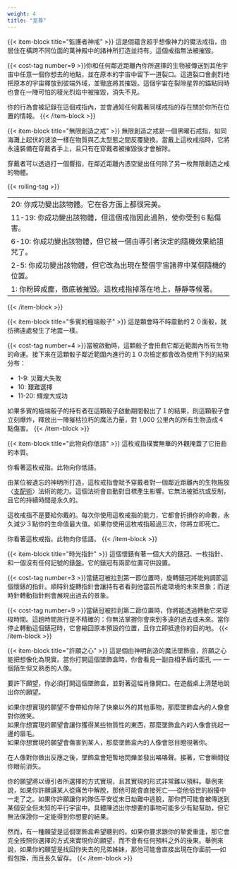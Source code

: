 ```yaml
---
weight: 4
title: "至尊"
---
```

{{< item-block title="監護者神戒" >}}
這是個蘊含超乎想像神力的魔法戒指，由居住在橫跨不同位面的萬神殿中的諸神所打造並持有。這個戒指無法被摧毀。

{{< cost-tag number=9 >}}你和任何鄰近距離內你所選擇的生物被傳送到其他宇宙中任意一個你想去的地點，並在原本的宇宙中留下一道裂口。這道裂口會劇烈地把原本的宇宙釋放到彼端外域，並徹底將其摧毀。這個宇宙在裂隙星界的錨點同時也會在一陣可怕的稜光烈焰中被摧毀，消失不見。

你的行為會被記錄在這個戒指內，並會通知任何戴著同樣戒指的存在關於你所在位置的情報。
{{< /item-block >}}

{{< item-block title="無限創造之戒" >}}
無限創造之戒是一個黑曜石戒指，如同海灘上起伏的波浪一樣在物質與乙太型態之間反覆變換。當戴上這枚戒指時，它將永遠裝備在穿戴者手上，且只有在穿戴者被摧毀後才會解除。

穿戴者可以透過打一個響指，在鄰近距離內憑空變出任何除了另一枚無限創造之戒的物體。

{{< rolling-tag >}}

||
| :-- |
| 20: 你成功變出該物體。它在各方面上都很完美。|
| 11-19: 你成功變出該物體，但這個戒指因此過熱，使你受到６點傷害。|
| 6-10: 你成功變出該物體，但它被一個由導引者決定的隨機效果給詛咒了。|
| 2-5: 你成功變出該物體，但它改為出現在整個宇宙諸界中某個隨機的位置。|
| 1: 你粉碎成塵，徹底被摧毀。這枚戒指掉落在地上，靜靜等候著。|
{{< /item-block >}}

{{< item-block title="多賓的極端骰子" >}}
這是顆會時不時震動的２０面骰，就彷彿遠處發生了地震一樣。

{{< cost-tag number=4 >}}當被啟動時，這顆骰子會扭曲它鄰近範圍內所有生物的命運。接下來在這顆骰子鄰近範圍內進行的１０次檢定都會改為使用下列的結果分布：

- 1-9: 災難大失敗
- 10: 艱難選擇
- 11-20: 輝煌大成功

如果多賓的極端骰子的持有者在這顆骰子啟動期間骰出了１的結果，則這顆骰子會立刻爆炸，釋放出一陣摧枯拉朽的魔法力量，對 1,000 公里內的所有生物造成４點傷害。
{{< /item-block >}}

{{< item-block title="此物向你低語" >}}
這枚戒指樸實無華的外觀掩蓋了它扭曲的本質。

你看著這枚戒指。此物向你低語。

由某位被遺忘的神明所打造，這枚戒指會賦予穿戴者對一個鄰近距離內的生物施放〈<a href="../../abilities/the-magician#支配術">支配術</a>〉法術的能力。這個法術會自動對目標產生影響。它無法被抵抗或反制，且它的持續時間是永久的。

這枚戒指不是要給你戴的。每次你使用這枚戒指的能力，它都會折損你的命數，永久減少３點你的生命值最大值。如果你使用這枚戒指超過三次，你將立即死亡。

你看著這枚戒指。此物向你低語。
{{< /item-block >}}

{{< item-block title="時光指針" >}}
這個懷錶有著一個大大的錶冠、一枚指針、和一個沒有任何記號的錶盤。它的錶冠有兩節位置可供設置。

{{< cost-tag number=3 >}}當錶冠被拉到第一節位置時，旋轉錶冠將能夠調節這個懷錶的指針。順時針旋轉指針會讓持有者看到他當前所處環境的未來景象；而逆時針轉動指針則會展現出過去的景象。<p>
{{< cost-tag number=9 >}}當錶冠被拉到第二節位置時，你將能透過轉動它來穿梭時間。這趟時間旅行是不精確的：你無法掌握你會來到多遠的過去或未來。當你停止轉動這個錶冠時，它會縮回原本預設的位置，且你立即抵達你的目的地。
{{< /item-block >}}

{{< item-block title="許願之心" >}}
這是個由神明創造的魔法墜飾盒，許願之心能把想像化為現實。當你打開這個墜飾盒時，你會看見一副自相矛盾的面孔 ── 一個陌生但又熟悉的人像。

要許下願望，你必須打開這個墜飾盒，並對著這幅肖像開口。在遊戲桌上清楚地說出你的願望。

如果你想實現的願望不會帶給你除了快樂以外的其他事物，那麼墜飾盒內的人像會對你微笑。<br/>
如果你想實現的願望會讓你獲得某些物質性的東西，那麼墜飾盒內的人像會挑起一邊的眉毛。<br/>
如果你想實現的願望會傷害到某人，那麼墜飾盒內的人像會怒目瞪視著你。

在人像對你做出反應之後，墜飾盒會短暫地閃爍並發出咯咯聲。接著，它會瞬間從你眼前消失。

你的願望將以導引者所選擇的方式實現，且其實現的形式非常難以預料。舉例來說，如果你許願讓某人從痛苦中解脫，那他可能會直接死亡──從他俗世的紛擾中一走了之。如果你許願讓你的隊伍平安從末日劫難中逃脫，那你們可能會被傳送到某個安全但未知的平行宇宙中。具體陳述出你想要的事物可能多少有點幫助，但它無法保證你一定能得到你想要的結果。

然而，有一種願望是這個墜飾盒希望聽到的。如果你要求跟你的摯愛重逢，那它會完全按照你選擇的方式來實現你的願望，而不會有任何預料之外的後果。舉例來說，如果你的願望是找回你失去的兄弟姊妹，那他可能會直接出現在你面前──如假包換，而且長久留存。
{{< /item-block >}}

